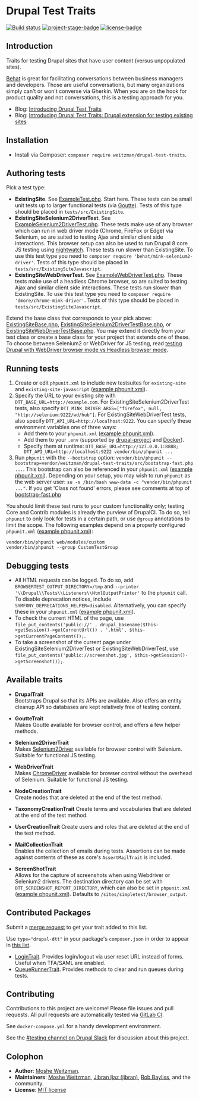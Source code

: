 # Drupal Test Traits

[![Build status](https://gitlab.com/weitzman/drupal-test-traits/badges/master/build.svg)](https://gitlab.com/weitzman/drupal-test-traits/commits/master)
[![project-stage-badge]][project-stage-page]
[![license-badge]][mit]

## Introduction

Traits for testing Drupal sites that have user content (versus unpopulated sites).

[Behat](http://behat.org) is great for facilitating conversations between business managers and developers. Those are useful conversations, but many organizations simply can't or won't converse via Gherkin. When you are on the hook for product quality and not conversations, this is a testing approach for you.

- Blog: [Introducing Drupal Test Traits](https://medium.com/massgovdigital/introducing-drupal-test-traits-9fe09e84384c)
- Blog: [Introducing Drupal Test Traits: Drupal extension for testing existing sites](https://www.previousnext.com.au/blog/introducing-drupal-testing-traits-drupal-extension-testing-existing-sites)

## Installation

- Install via Composer: `composer require weitzman/drupal-test-traits`.

## Authoring tests

Pick a test type:
- **ExistingSite**. See [ExampleTest.php](./tests/ExampleTest.php). Start here. These tests can be small unit tests up to larger functional tests (via [Goutte](http://goutte.readthedocs.io/en/latest/)). Tests of this type should be placed in `tests/src/ExistingSite`.
- **ExistingSiteSelenium2DriverTest**. See [ExampleSelenium2DriverTest.php](tests/ExampleSelenium2DriverTest.php). These tests make use of any browser which can run in web driver mode (Chrome, FireFox or Edge) via Selenium, so are suited to testing Ajax and similar client side interactions. This browser setup can also be used to run Drupal 8 core JS testing using [nightwatch](https://www.drupal.org/node/2968570). These tests run slower than ExistingSite. To use this test type you need to `composer require 'behat/mink-selenium2-driver'`. Tests of this type should be placed in `tests/src/ExistingSiteJavascript`.
- **ExistingSiteWebDriverTest**. See [ExampleWebDriverTest.php](tests/ExampleWebDriverTest.php). These tests make use of a headless Chrome browser, so are suited to testing Ajax and similar client side interactions. These tests run slower than ExistingSite. To use this test type you need to `composer require 'dmore/chrome-mink-driver'`. Tests of this type should be placed in `tests/src/ExistingSiteJavascript`.

Extend the base class that corresponds to your pick above: [ExistingSiteBase.php](src/ExistingSiteBase.php), [ExistingSiteSelenium2DriverTestBase.php](src/ExistingSiteSelenium2DriverTestBase.php), or  [ExistingSiteWebDriverTestBase.php](src/ExistingSiteWebDriverTestBase.php). You may extend it directly from your test class or create a base class for your project that extends one of these. To choose between Selenium2 or WebDriver for JS testing, read [testing Drupal with WebDriver browser mode vs Headless browser mode](https://www.previousnext.com.au/blog/testing-drupal-webdriver-browser-mode-vs-headless-browser-mode).
  
## Running tests

1. Create or edit `phpunit.xml` to include new testsuites for `existing-site` and `existing-site-javascript` ([example phpunit.xml](docs/phpunit.xml)).
2. Specify the URL to your existing site with `DTT_BASE_URL=http://example.com`. For ExistingSiteSelenium2DriverTest tests, also specify `DTT_MINK_DRIVER_ARGS=["firefox", null, "http://selenium:9222/wd/hub"]`. For ExistingSiteWebDriverTest tests, also specify `DTT_API_URL=http://localhost:9222`. You can specify these environment variables one of three ways:
    - Add them to your `phpunit.xml` ([example phpunit.xml](docs/phpunit.xml)).
    - Add them to your `.env` (supported by [drupal-project](https://github.com/drupal-composer/drupal-project/blob/8.x/.env.example) and [Docker](https://docs.docker.com/compose/env-file/)). 
    - Specify them at runtime: `DTT_BASE_URL=http://127.0.0.1:8888; DTT_API_URL=http://localhost:9222 vendor/bin/phpunit ...`
3. Run `phpunit` with the `--bootstrap` option: `vendor/bin/phpunit --bootstrap=vendor/weitzman/drupal-test-traits/src/bootstrap-fast.php ...`. This bootstrap can also be referenced in your `phpunit.xml` ([example phpunit.xml](docs/phpunit.xml)). Depending on your setup, you may wish to run `phpunit` as the web server user: `su -s /bin/bash www-data -c "vendor/bin/phpunit ..."`. If you get 'Class not found' errors, please see comments at top of [bootstrap-fast.php](src/bootstrap-fast.php)

You should limit these test runs to your custom functionality only; testing Core and Contrib modules is already the purview of DrupalCI. To do so, tell `phpunit` to only look for tests in a certain path, or use `@group` annotations to limit the scope. The following examples depend on a properly configured `phpunit.xml` ([example phpunit.xml](docs/phpunit.xml)):

```
vendor/bin/phpunit web/modules/custom
vendor/bin/phpunit --group CustomTestGroup
``` 

## Debugging tests

- All HTML requests can be logged. To do so, add `BROWSERTEST_OUTPUT_DIRECTORY=/tmp` and `--printer '\\Drupal\\Tests\\Listeners\\HtmlOutputPrinter'` to the `phpunit` call. To disable deprecation notices, include `SYMFONY_DEPRECATIONS_HELPER=disabled`. Alternatively, you can specify these in your `phpunit.xml` ([example phpunit.xml](docs/phpunit.xml)).  
- To check the current HTML of the page, use `file_put_contents('public://' . drupal_basename($this->getSession()->getCurrentUrl()) . '.html', $this->getCurrentPageContent());`.
- To take a screenshot of the current page under ExistingSiteSelenium2DriverTest or ExistingSiteWebDriverTest, use `file_put_contents('public://screenshot.jpg', $this->getSession()->getScreenshot());`.

## Available traits

- **DrupalTrait**  
  Bootstraps Drupal so that its APIs are available. Also offers an entity cleanup API so databases are kept relatively free of testing content.

- **GoutteTrait**  
  Makes Goutte available for browser control, and offers a few helper methods.

- **Selenium2DriverTrait**   
  Makes [Selenium2Driver](https://github.com/minkphp/MinkSelenium2Driver) available for browser control with Selenium. Suitable for functional JS testing.

- **WebDriverTrait**   
  Makes [ChromeDriver]([ChromeDriver](https://gitlab.com/DMore/chrome-mink-driver/)) available for browser control without the overhead of Selenium. Suitable for functional JS testing.

- **NodeCreationTrait**  
  Create nodes that are deleted at the end of the test method.
  
- **TaxonomyCreationTrait**
  Create terms and vocabularies that are deleted at the end of the test method.
  
- **UserCreationTrait**
  Create users and roles that are deleted at the end of the test method.
  
- **MailCollectionTrait**  
  Enables the collection of emails during tests. Assertions can be made against contents of these as core's `AssertMailTrait` is included.
  
- **ScreenShotTrait**  
  Allows for the capture of screenshots when using Webdriver or Selenium2 drivers. The destination directory can be set with `DTT_SCREENSHOT_REPORT_DIRECTORY`, which can also be set in `phpunit.xml` ([example phpunit.xml](docs/phpunit.xml)). Defaults to `/sites/simpletest/browser_output`.

## Contributed Packages

Submit a [merge request](https://docs.gitlab.com/ee/user/project/merge_requests/) to get your trait added to this list.

Use `type="drupal-dtt"` in your package's `composer.json` in order to appear in [this list](https://packagist.org/?type=drupal-dtt).

- [LoginTrait](https://gitlab.com/weitzman/logintrait.git). Provides login/logout via user reset URL instead of forms. Useful when TFA/SAML are enabled.
- [QueueRunnerTrait](https://github.com/drupaltest/queue-runner-trait/). Provides methods to clear and run queues during tests.
  
## Contributing

Contributions to this project are welcome! Please file issues and pull requests.
All pull requests are automatically tested via [GitLab CI](https://gitlab.com/weitzman/drupal-test-traits/pipelines).

See `docker-compose.yml` for a handy development environment.

See the [#testing channel on Drupal Slack](https://drupal.slack.com/messages/C223PR743) for discussion about this project. 

## Colophon

- **Author**: [Moshe Weitzman](http://weitzman.github.io).
- **Maintainers**: [Moshe Weitzman](http://weitzman.github.io), [Jibran Ijaz (jibran)](https://www.drupal.org/u/jibran), [Rob Bayliss](https://github.com/rbayliss), and the community.
- **License**: [MIT license][mit]

[mit]: ./LICENSE.md
[license-badge]: https://img.shields.io/badge/License-MIT-blue.svg
[project-stage-badge]: http://img.shields.io/badge/Project%20Stage-Development-yellowgreen.svg
[project-stage-page]: http://bl.ocks.org/potherca/raw/a2ae67caa3863a299ba0/
